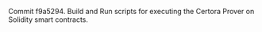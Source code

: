 Commit f9a5294.                    Build and Run scripts for executing the Certora Prover on Solidity smart contracts.